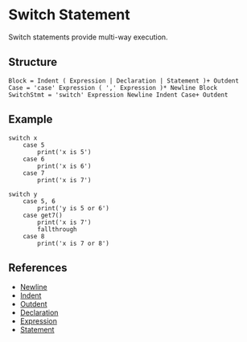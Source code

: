 # Switch Statement

Switch statements provide multi-way execution.

## Structure
```grammar
Block = Indent ( Expression | Declaration | Statement )+ Outdent
Case = 'case' Expression ( ',' Expression )* Newline Block
SwitchStmt = 'switch' Expression Newline Indent Case+ Outdent
```

## Example
```syntek
switch x
	case 5
		print('x is 5')
	case 6
		print('x is 6')
	case 7
		print('x is 7')

switch y
	case 5, 6
		print('y is 5 or 6')
	case get7()
		print('x is 7')
		fallthrough
	case 8
		print('x is 7 or 8')
```

## References
- [Newline](/spec/grammar/lexical-grammar.html#newline)
- [Indent](/spec/grammar/lexical-grammar.html#indent)
- [Outdent](/spec/grammar/lexical-grammar.html#outdent)
- [Declaration](/spec/grammar/declarations/)
- [Expression](/spec/grammar/expressions/)
- [Statement](/spec/grammar/statements/)
